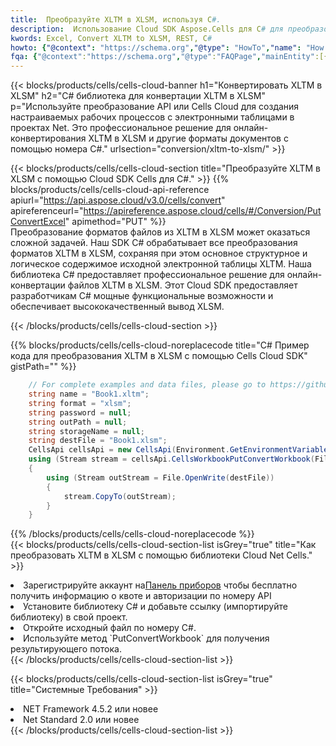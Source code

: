 ```yaml
---
title:  Преобразуйте XLTM в XLSM, используя C#.
description:  Использование Cloud SDK Aspose.Cells для C# для преобразования файла формата XLTM в файл формата XLSM.
kwords: Excel, Convert XLTM to XLSM, REST, C#
howto: {"@context": "https://schema.org","@type": "HowTo","name": "How to convert XLTM to XLSM using the Cells Cloud Net library.","description": "How to convert XLTM to XLSM using the Cells Cloud Net library.","image": {"@type": "ImageObject"},"url": "/net/conversion/xltm-to-xlsm/","step": [{ "@type": "HowToStep","name": "How to convert XLTM to XLSM using the Cells Cloud Net library. step 1", "image": {"@type": "ImageObject",},"url": "/net/conversion/xltm-to-xlsm/","text": "Register an account at <a href='https://dashboard.aspose.cloud/'>Dashboard</a> to get free API quota & authorization details",},{ "@type": "HowToStep","name": "How to convert XLTM to XLSM using the Cells Cloud Net library. step 1", "image": {"@type": "ImageObject",},"url": "/net/conversion/xltm-to-xlsm/","text": "Install C# library and add the reference (import the library) to your project.",},{ "@type": "HowToStep","name": "How to convert XLTM to XLSM using the Cells Cloud Net library. step 1", "image": {"@type": "ImageObject",},"url": "/net/conversion/xltm-to-xlsm/","text": "Open the source file in C#",},{ "@type": "HowToStep","name": "How to convert XLTM to XLSM using the Cells Cloud Net library. step 1", "image": {"@type": "ImageObject",},"url": "/net/conversion/xltm-to-xlsm/","text": "Use the `PutConvertWorkbook` method to retrieve the resulting stream.",}, ],"supply": {"@type": "HowToSupply","name": "document"},"tool": [{"@type": "HowToTool","name": "Visual Studio, Visual Studio Code, Rider "},{"@type": "HowToTool","name": "Aspose Cells"}],"totalTime": "PT6M"}
fqa: {"@context":"https://schema.org","@type":"FAQPage","mainEntity":[{"@type":"Question","name":"Why convert file formats in C# using REST API?","acceptedAnswer":{"@type":"Answer","text":"Documents are encoded in many ways, and some files may be incompatible with the software you use. To open and read such files, just convert them to appropriate file formats.<br/><ol><li>Install .NET SDK and add the reference (import the library) to your project.</li><li>Open the source file in C# using REST API.</li><li>Call the PutConvertWorkbookRequest() method, passing an output filename with required extension.</li><li>Get the result of conversion as a separate file.</li></ol>"}},{"@type":"Question","name":"What file formats can I convert with your C# library?","acceptedAnswer":{"@type":"Answer","text":"We support a variety of file formats for conversion using .NET library, including XLSX, Excel, xls , PDF, CSV, HTML, Markdown, XML, PNG, JPG, TIFF, Json, TXT and many more."}},{"@type":"Question","name":"What is the maximum allowed file size for conversion using this .NET library?","acceptedAnswer":{"@type":"Answer","text":"There are no file size limits for format conversions using .NET library."}}]}
---
```

{{< blocks/products/cells/cells-cloud-banner h1="Конвертировать XLTM в XLSM" h2="C# библиотека для конвертации XLTM в XLSM" p="Используйте преобразование API или Cells Cloud для создания настраиваемых рабочих процессов с электронными таблицами в проектах Net. Это профессиональное решение для онлайн-конвертирования XLTM в XLSM и другие форматы документов с помощью номера C#." urlsection="conversion/xltm-to-xlsm/" >}}

{{< blocks/products/cells/cells-cloud-section title="Преобразуйте XLTM в XLSM с помощью Cloud SDK Cells для C#." >}}
{{% blocks/products/cells/cells-cloud-api-reference apiurl="https://api.aspose.cloud/v3.0/cells/convert" apireferenceurl="https://apireference.aspose.cloud/cells/#/Conversion/PutConvertExcel" apimethod="PUT" %}}
<br/>
Преобразование форматов файлов из XLTM в XLSM может оказаться сложной задачей. Наш SDK C# обрабатывает все преобразования форматов XLTM в XLSM, сохраняя при этом основное структурное и логическое содержимое исходной электронной таблицы XLTM. Наша библиотека C# предоставляет профессиональное решение для онлайн-конвертации файлов XLTM в XLSM. Этот Cloud SDK предоставляет разработчикам C# мощные функциональные возможности и обеспечивает высококачественный вывод XLSM.

{{< /blocks/products/cells/cells-cloud-section >}}

{{% blocks/products/cells/cells-cloud-noreplacecode title="C# Пример кода для преобразования XLTM в XLSM с помощью Cells Cloud SDK" gistPath="" %}}
 
```cs
    // For complete examples and data files, please go to https://github.com/aspose-cells-cloud/aspose-cells-cloud-dotnet/
    string name = "Book1.xltm";
    string format = "xlsm";
    string password = null;
    string outPath = null;
    string storageName = null;
    string destFile = "Book1.xlsm";
    CellsApi cellsApi = new CellsApi(Environment.GetEnvironmentVariable("ProductClientId"), Environment.GetEnvironmentVariable("ProductClientSecret"));
    using (Stream stream = cellsApi.CellsWorkbookPutConvertWorkbook(File.OpenRead(name), format, password, outPath, storageName))
    {
        using (Stream outStream = File.OpenWrite(destFile))
        {
            stream.CopyTo(outStream);
        }
    }
```
 
{{% /blocks/products/cells/cells-cloud-noreplacecode %}}
<br/>
{{< blocks/products/cells/cells-cloud-section-list isGrey="true" title="Как преобразовать XLTM в XLSM с помощью библиотеки Cloud Net Cells." >}}
<li> Зарегистрируйте аккаунт на<a href="https://dashboard.aspose.cloud/">Панель приборов</a> чтобы бесплатно получить информацию о квоте и авторизации по номеру API</li>
<li>Установите библиотеку C# и добавьте ссылку (импортируйте библиотеку) в свой проект.</li>
<li>Откройте исходный файл по номеру C#.</li>
<li>Используйте метод `PutConvertWorkbook` для получения результирующего потока.</li>
{{< /blocks/products/cells/cells-cloud-section-list >}}

{{< blocks/products/cells/cells-cloud-section-list isGrey="true" title="Системные Требования" >}}
<li>NET Framework 4.5.2 или новее</li>
<li>Net Standard 2.0 или новее</li>
{{< /blocks/products/cells/cells-cloud-section-list >}}
